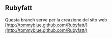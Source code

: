 ## Rubyfatt

Questa branch serve per la creazione del sito web [http://tommyblue.github.com/Rubyfatt/](http://tommyblue.github.com/Rubyfatt/)